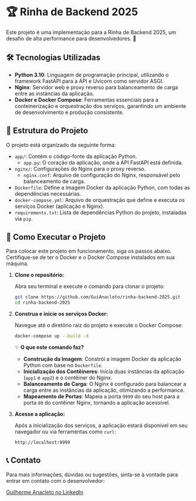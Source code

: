 # 🏆 Rinha de Backend 2025

Este projeto é uma implementação para a Rinha de Backend 2025, um desafio de alta performance para desenvolvedores. 🚀

## 🛠️ Tecnologias Utilizadas

- **Python 3.10**: Linguagem de programação principal, utilizando o framework FastAPI para a API e Uvicorn como servidor ASGI.
- **Nginx**: Servidor web e proxy reverso para balanceamento de carga entre as instâncias da aplicação.
- **Docker e Docker Compose**: Ferramentas essenciais para a conteinerização e orquestração dos serviços, garantindo um ambiente de desenvolvimento e produção consistente.

## 📂 Estrutura do Projeto

O projeto está organizado da seguinte forma:

- `app/`: Contém o código-fonte da aplicação Python.
  - `app.py`: O coração da aplicação, onde a API FastAPI está definida.
- `nginx/`: Configurações do Nginx para o proxy reverso.
  - `nginx.conf`: Arquivo de configuração do Nginx, responsável pelo balanceamento de carga.
- `Dockerfile`: Define a imagem Docker da aplicação Python, com todas as dependências necessárias.
- `docker-compose.yml`: Arquivo de orquestração que define e executa os serviços Docker (aplicação e Nginx).
- `requirements.txt`: Lista de dependências Python do projeto, instaladas via `pip`.

## 🚀 Como Executar o Projeto

Para colocar este projeto em funcionamento, siga os passos abaixo. Certifique-se de ter o Docker e o Docker Compose instalados em sua máquina.

1.  **Clone o repositório:**

    Abra seu terminal e execute o comando para clonar o projeto:

    ```bash
    git clone https://github.com/GuiAnacleto/rinha-backend-2025.git
    cd rinha-backend-2025
    ```

2.  **Construa e inicie os serviços Docker:**

    Navegue até o diretório raiz do projeto e execute o Docker Compose:

    ```bash
    docker-compose up --build -d
    ```

    ✨ **O que este comando faz?**
    -   **Construção da Imagem**: Constrói a imagem Docker da aplicação Python com base no `Dockerfile`.
    -   **Inicialização dos Contêineres**: Inicia duas instâncias da aplicação (`app1` e `app2`) e o contêiner do Nginx.
    -   **Balanceamento de Carga**: O Nginx é configurado para balancear a carga entre as instâncias da aplicação, otimizando a performance.
    -   **Mapeamento de Portas**: Mapeia a porta `9999` do seu host para a porta `80` do contêiner Nginx, tornando a aplicação acessível.

3.  **Acesse a aplicação:**

    Após a inicialização dos serviços, a aplicação estará disponível em seu navegador ou via ferramentas como `curl`:

    ```
    http://localhost:9999
    ```

## 📞 Contato

Para mais informações, dúvidas ou sugestões, sinta-se à vontade para entrar em contato com o desenvolvedor:

[Guilherme Anacleto no LinkedIn](https://www.linkedin.com/in/ganacleto/)


